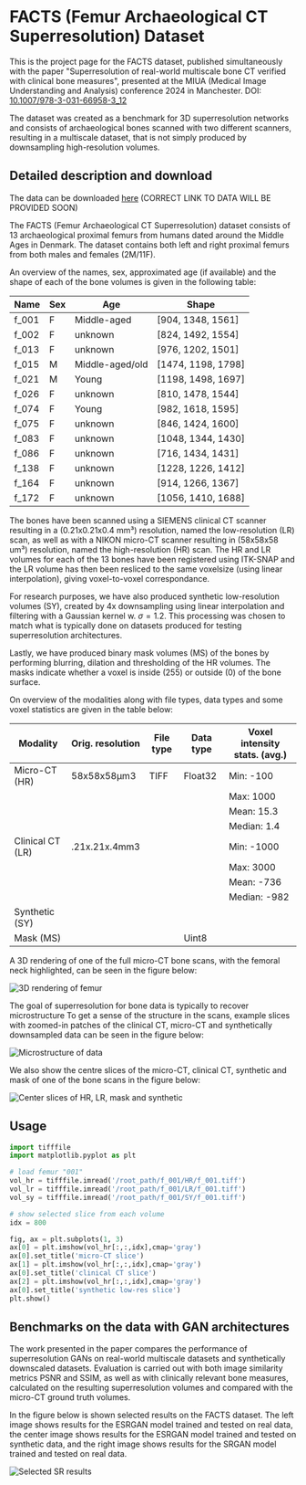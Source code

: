 # FACTS (Femur Archaeological CT Superresolution) Dataset

This is the project page for the FACTS dataset, published simultaneously with the paper "Superresolution of real-world multiscale bone CT verified with clinical bone measures", presented at the MIUA (Medical Image Understanding and Analysis) conference 2024 in Manchester.
DOI: [10.1007/978-3-031-66958-3_12](https://doi.org/10.1007/978-3-031-66958-3_12)

The dataset was created as a benchmark for 3D superresolution networks and consists of archaeological bones scanned with two different scanners, resulting in a multiscale dataset, that is not simply produced by downsampling high-resolution volumes.

## Detailed description and download

The data can be downloaded [here](https://github.com/phialosophy10/BoneSuperResolution) (CORRECT LINK TO DATA WILL BE PROVIDED SOON)

The FACTS (Femur Archaeological CT Superresolution) dataset consists of 13 archaeological proximal femurs from humans dated around the Middle Ages in Denmark. The dataset contains both left and right proximal femurs from both males and females (2M/11F). 

An overview of the names, sex, approximated age (if available) and the shape of each of the bone volumes is given in the following table:

| Name     | Sex    | Age                | Shape                 |
|----------|--------|--------------------|-----------------------|
| f_001    | F      | Middle-aged        | [904, 1348, 1561]     |
| f_002    | F      | unknown            | [824, 1492, 1554]     |
| f_013    | F      | unknown            | [976, 1202, 1501]     |
| f_015    | M      | Middle-aged/old    | [1474, 1198, 1798]    |
| f_021    | M      | Young              | [1198, 1498, 1697]    |
| f_026    | F      | unknown            | [810, 1478, 1544]     |
| f_074    | F      | Young              | [982, 1618, 1595]     |
| f_075    | F      | unknown            | [846, 1424, 1600]     |
| f_083    | F      | unknown            | [1048, 1344, 1430]    |
| f_086    | F      | unknown            | [716, 1434, 1431]     |
| f_138    | F      | unknown            | [1228, 1226, 1412]    |
| f_164    | F      | unknown            | [914, 1266, 1367]     |
| f_172    | F      | unknown            | [1056, 1410, 1688]    |

The bones have been scanned using a SIEMENS clinical CT scanner resulting in a (0.21x0.21x0.4 mm³) resolution, named the low-resolution (LR) scan, as well as with a NIKON micro-CT scanner resulting in (58x58x58 um³) resolution, named the high-resolution (HR) scan. The HR and LR volumes for each of the 13 bones have been registered using ITK-SNAP and the LR volume has then been resliced to the same voxelsize (using linear interpolation), giving voxel-to-voxel correspondance.

For research purposes, we have also produced synthetic low-resolution volumes (SY), created by 4x downsampling using linear interpolation and filtering with a Gaussian kernel w. $\sigma = 1.2$. This processing was chosen to match what is typically done on datasets produced for testing superresolution architectures.

Lastly, we have produced binary mask volumes (MS) of the bones by performing blurring, dilation and thresholding of the HR volumes. The masks indicate whether a voxel is inside (255) or outside (0) of the bone surface.

On overview of the modalities along with file types, data types and some voxel statistics are given in the table below:

|     Modality              |     Orig. resolution        |     File type        |     Data type        |     Voxel intensity stats.     (avg.)        |
|---------------------------|-----------------------------|----------------------|----------------------|----------------------------------------------|
|     Micro-CT (HR)         |     58x58x58µm3             |     TIFF             |     Float32          |     Min: -100                                |
|                           |                             |                      |                      |     Max: 1000                                |
|                           |                             |                      |                      |     Mean: 15.3                               |
|                           |                             |                      |                      |     Median: 1.4                              |
|     Clinical CT   (LR)    |     .21x.21x.4mm3           |                      |                      |     Min: -1000                               |
|                           |                             |                      |                      |     Max: 3000                                |
|                           |                             |                      |                      |     Mean: -736                               |
|                           |                             |                      |                      |     Median: -982                             |
|     Synthetic   (SY)      |                             |                      |                      |                                              |
|     Mask (MS)             |                             |                      |     Uint8            |                                              |

A 3D rendering of one of the full micro-CT bone scans, with the femoral neck highlighted, can be seen in the figure below:

![3D rendering of femur](https://github.com/phialosophy10/BoneSuperResolution/assets/93533251/945d4ad4-9023-4e59-9b42-a36c5e1b2978)

The goal of superresolution for bone data is typically to recover microstructure To get a sense of the structure in the scans, example slices with zoomed-in patches of the clinical CT, micro-CT and synthetically downsampled data can be seen in the figure below:

![Microstructure of data](https://github.com/user-attachments/assets/4a5e778e-2bc9-4299-880a-32f57b2e8280)

We also show the centre slices of the micro-CT, clinical CT, synthetic and mask of one of the bone scans in the figure below:

![Center slices of HR, LR, mask and synthetic](https://github.com/user-attachments/assets/fb850a91-5d7c-40c2-9224-57ff169c1eaf)

## Usage

```python
import tifffile
import matplotlib.pyplot as plt

# load femur "001"
vol_hr = tifffile.imread('/root_path/f_001/HR/f_001.tiff')
vol_lr = tifffile.imread('/root_path/f_001/LR/f_001.tiff')
vol_sy = tifffile.imread('/root_path/f_001/SY/f_001.tiff')

# show selected slice from each volume
idx = 800

fig, ax = plt.subplots(1, 3)
ax[0] = plt.imshow(vol_hr[:,:,idx],cmap='gray')
ax[0].set_title('micro-CT slice')
ax[1] = plt.imshow(vol_hr[:,:,idx],cmap='gray')
ax[0].set_title('clinical CT slice')
ax[2] = plt.imshow(vol_hr[:,:,idx],cmap='gray')
ax[0].set_title('synthetic low-res slice')
plt.show()


```

## Benchmarks on the data with GAN architectures

The work presented in the paper compares the performance of superresolution GANs on real-world multiscale datasets and synthetically downscaled datasets. Evaluation is carried out with both image similarity metrics PSNR and SSIM, as well as with clinically relevant bone measures, calculated on the resulting superresolution volumes and compared with the micro-CT ground truth volumes.

In the figure below is shown selected results on the FACTS dataset. The left image shows results for the ESRGAN model trained and tested on real data, the center image shows results for the ESRGAN model trained and tested on synthetic data, and the right image shows results for the SRGAN model trained and tested on real data.

![Selected SR results](https://github.com/phialosophy10/BoneSuperResolution/assets/93533251/73cf9ea8-0ace-49cd-8df8-d157a88b458f)


